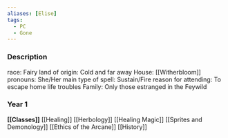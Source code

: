 ```yaml
---
aliases: [Elise]
tags:
  - PC
  - Gone
---
```

### Description
race: Fairy
land of origin: Cold and far away
House: [[Witherbloom]]
pronouns: She/Her
main type of spell: Sustain/Fire
reason for attending: To escape home life troubles
Family: Only those estranged in the Feywild

### Year 1
**[[Classes]]**
[[Healing]]
[[Herbology]]
[[Healing Magic]]
[[Sprites and Demonology]]
[[Ethics of the Arcane]]
[[History]]